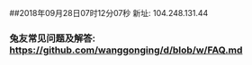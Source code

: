 ##2018年09月28日07时12分07秒 新址: 104.248.131.44
### 兔友常见问题及解答: https://github.com/wanggonging/d/blob/w/FAQ.md
